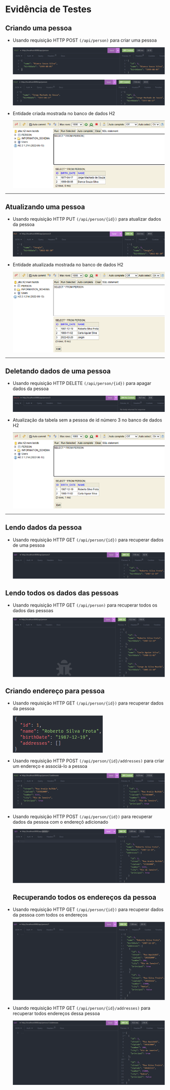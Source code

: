 # Evidência de Testes

## Criando uma pessoa

- Usando requisição HTTP POST `(/api/person)` para criar uma pessoa

  ![1673474119224](image/Test-Evidences/1673474119224.png)

  ![1673474128917](image/Test-Evidences/1673474128917.png)
- Entidade criada mostrada no banco de dados H2

  ![1673474457763](image/Test-Evidences/1673474457763.png)

---

## Atualizando uma pessoa

- Usando requisição HTTP PUT `(/api/person/{id})` para atualizar dados da pessoa

  ![1673484562783](image/Test-Evidences/1673484562783.png)
- Entidade atualizada mostrada no banco de dados H2

  ![1673484615889](image/Test-Evidences/1673484615889.png)

---

## Deletando dados de uma pessoa

- Usando requisição HTTP DELETE `(/api/person/{id})` para apagar dados da pessoa

  ![1673485350243](image/Test-Evidences/1673485350243.png)
- Atualização da tabela sem a pessoa de id número 3 no banco de dados H2

  ![1673485389437](image/Test-Evidences/1673485389437.png)

---

## Lendo dados da pessoa

- Usando requisição HTTP GET `(/api/person/{id})` para recuperar dados de uma pessoa

  ![1673484980403](image/Test-Evidences/1673484980403.png)

## Lendo todos os dados das pessoas

- Usando requisição HTTP GET `(/api/person)` para recuperar todos os dados das pessoas

  ![1673485181025](image/Test-Evidences/1673485181025.png)

## Criando endereço para pessoa

- Usando requisição HTTP GET `(/api/person/{id})` para recuperar dados da pessoa

  ![1673575534728](image/Test-Evidences/1673575534728.png)
- Usando requisição HTTP POST `(/api/person/{id}/addresses)` para criar um endereço e associá-lo a pessoa

  ![1673577393755](image/Test-Evidences/1673577393755.png)
- Usando requisição HTTP POST `(/api/person/{id})` para recuperar dados da pessoa com o endereçõ adicionado

  ![1673577453795](image/Test-Evidences/1673577453795.png)

  ## Recuperando todos os endereços da pessoa
- Usando requisição HTTP GET `(/api/person/{id})` para recuperar dados da pessoa com todos os endereços

  ![1673581153525](image/Test-Evidences/1673581153525.png)
- Usando requisição HTTP GET `(/api/person/{id}/addresses)` para recuperar todos endereços dessa pessoa

  ![1673582093454](image/Test-Evidences/1673582093454.png)

